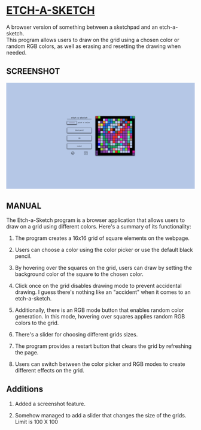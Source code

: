 # [ETCH-A-SKETCH ](https://kojokwakye.github.io/etch-a-sketch/)

A browser version of something between a sketchpad and an etch-a-sketch.  
This program allows users to draw on the grid using a chosen color or random RGB colors, as well as erasing and resetting the drawing when needed.

## SCREENSHOT

![demo](media/Screenshot%20from%202023-07-01%2016-39-28.png)

## MANUAL

The Etch-a-Sketch program is a browser application that allows users to draw on a grid using different colors. Here's a summary of its functionality:

1. The program creates a 16x16 grid of square elements on the webpage.

2. Users can choose a color using the color picker or use the default black pencil.

3. By hovering over the squares on the grid, users can draw by setting the background color of the square to the chosen color.

4. Click once on the grid disables drawing mode to prevent accidental drawing. I guess there's nothing like an "accident" when it comes to an etch-a-sketch.

5. Additionally, there is an RGB mode button that enables random color generation. In this mode, hovering over squares applies random RGB colors to the grid.

6. There's a slider for choosing different grids sizes.

7. The program provides a restart button that clears the grid by refreshing the page.

8. Users can switch between the color picker and RGB modes to create different effects on the grid.

## Additions

1. Added a screenshot feature.

2. Somehow managed to add a slider that changes the size of the grids. Limit is 100 X 100
